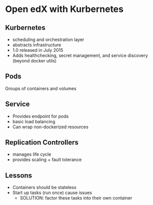 Open edX with Kurbernetes
=========================

Kurbernetes
-----------
* scheduling and orchestration layer
* abstracts infrastructure
* 1.0 released in July 2015
* Adds healthchecking, secret management, and service discovery (beyond docker utils)

Pods
----
Groups of containers and volumes

Service
-------
* Provides endpoint for pods
* basic load balancing
* Can wrap non-dockerized resources

Replication Controllers
-----------------------
* manages life cycle
* provides scaling + fault tolerance 

Lessons
-------
* Containers should be stateless
* Start up tasks (run once) cause issues
    * SOLUTION: factor these tasks into their own container
